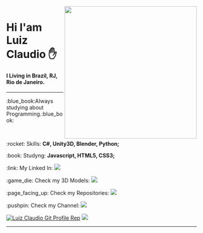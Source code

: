 <img src="https://user-images.githubusercontent.com/68889180/95789465-f429ee00-0cb3-11eb-8415-0ae6a8811bc1.png" width="350px" min-width="150px" align="right" />

# Hi I'am Luiz Claudio :raised_hand:
#### I Living in Brazil, RJ, Rio de Janeiro.
---
<p>:blue_book:Always studying about Programming.:blue_book:</p>
<br>
 <p>:rocket: Skills: <strong>C#, Unity3D, Blender, Python;</strong> </p>
 <p>:book: Studyng: <strong>Javascript, HTML5, CSS3;</strong ></p>
 <p>:link: My Linked In: <a href="https://www.linkedin.com/in/luiz-claudio-b5b3b21b8/"><img src="https://img.shields.io/badge/-LinkedIn-blue"/></a> </p>
 <p>:game_die: Check my 3D Models: <a href="#"><img src="https://img.shields.io/badge/-Coming%20Soon-lightgrey"/></a> </p>
 <p>:page_facing_up: Check my Repositories: <a href="https://github.com/DinowSauron?tab=repositories"><img src="https://img.shields.io/badge/GitHub-Repositories-DarkGreen"/></a> </p>
 <p>:pushpin: Check my Channel: <a href="https://www.youtube.com/c/THERedstoneBR"><img src="https://img.shields.io/badge/Youtube-The%20Redstone%20BR-red"/></a> </p>




<a href="https://github.com/DinowSauron"><img 
src="https://github-readme-stats.vercel.app/api?username=DinowSauron&icon_color=039f02&show_icons=true&theme=dracula&title_color=039f02&include_all_commits=true&count_private=true" alt="Luiz Claudio Git Profile Rep"/></a>
<a href="https://github.com/DinowSauron"><img src="https://github-readme-stats.vercel.app/api/top-langs/?username=DinowSauron&layout=compact&card_width=300&title_color=039f02&theme=dracula"/></a>
</p>

---
